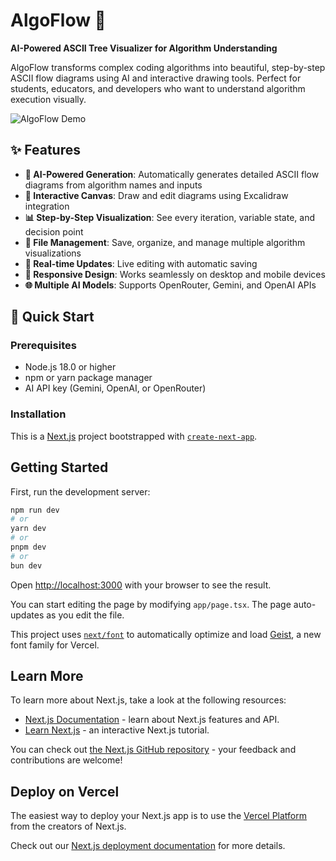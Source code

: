 # AlgoFlow 🌳

**AI-Powered ASCII Tree Visualizer for Algorithm Understanding**

AlgoFlow transforms complex coding algorithms into beautiful, step-by-step ASCII flow diagrams using AI and interactive drawing tools. Perfect for students, educators, and developers who want to understand algorithm execution visually.

![AlgoFlow Demo](./docs/demo.gif)

## ✨ Features

- **🤖 AI-Powered Generation**: Automatically generates detailed ASCII flow diagrams from algorithm names and inputs
- **🎨 Interactive Canvas**: Draw and edit diagrams using Excalidraw integration
- **📊 Step-by-Step Visualization**: See every iteration, variable state, and decision point
- **💾 File Management**: Save, organize, and manage multiple algorithm visualizations
- **🔄 Real-time Updates**: Live editing with automatic saving
- **📱 Responsive Design**: Works seamlessly on desktop and mobile devices
- **🌐 Multiple AI Models**: Supports OpenRouter, Gemini, and OpenAI APIs

## 🚀 Quick Start

### Prerequisites

- Node.js 18.0 or higher
- npm or yarn package manager
- AI API key (Gemini, OpenAI, or OpenRouter)

### Installation

This is a [Next.js](https://nextjs.org) project bootstrapped with [`create-next-app`](https://nextjs.org/docs/app/api-reference/cli/create-next-app).

## Getting Started

First, run the development server:

```bash
npm run dev
# or
yarn dev
# or
pnpm dev
# or
bun dev
```

Open [http://localhost:3000](http://localhost:3000) with your browser to see the result.

You can start editing the page by modifying `app/page.tsx`. The page auto-updates as you edit the file.

This project uses [`next/font`](https://nextjs.org/docs/app/building-your-application/optimizing/fonts) to automatically optimize and load [Geist](https://vercel.com/font), a new font family for Vercel.

## Learn More

To learn more about Next.js, take a look at the following resources:

- [Next.js Documentation](https://nextjs.org/docs) - learn about Next.js features and API.
- [Learn Next.js](https://nextjs.org/learn) - an interactive Next.js tutorial.

You can check out [the Next.js GitHub repository](https://github.com/vercel/next.js) - your feedback and contributions are welcome!

## Deploy on Vercel

The easiest way to deploy your Next.js app is to use the [Vercel Platform](https://vercel.com/new?utm_medium=default-template&filter=next.js&utm_source=create-next-app&utm_campaign=create-next-app-readme) from the creators of Next.js.

Check out our [Next.js deployment documentation](https://nextjs.org/docs/app/building-your-application/deploying) for more details.
